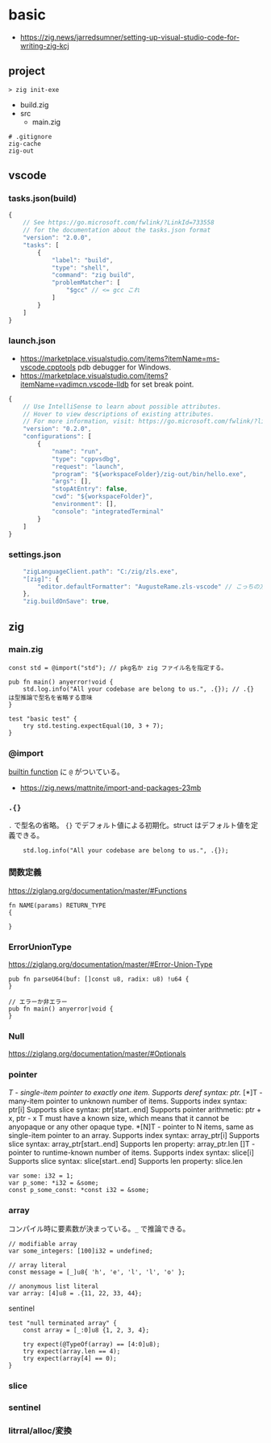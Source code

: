 # basic

* https://zig.news/jarredsumner/setting-up-visual-studio-code-for-writing-zig-kcj

## project

```
> zig init-exe
```

* build.zig
* src
   * main.zig

```
# .gitignore
zig-cache
zig-out
```

## vscode

### tasks.json(build)

```js
{
    // See https://go.microsoft.com/fwlink/?LinkId=733558
    // for the documentation about the tasks.json format
    "version": "2.0.0",
    "tasks": [
        {
            "label": "build",
            "type": "shell",
            "command": "zig build",
            "problemMatcher": [
                "$gcc" // <= gcc これ
            ]
        }
    ]
}
```

### launch.json

* https://marketplace.visualstudio.com/items?itemName=ms-vscode.cpptools pdb debugger for Windows.
* https://marketplace.visualstudio.com/items?itemName=vadimcn.vscode-lldb for set break point.

```js
{
    // Use IntelliSense to learn about possible attributes.
    // Hover to view descriptions of existing attributes.
    // For more information, visit: https://go.microsoft.com/fwlink/?linkid=830387
    "version": "0.2.0",
    "configurations": [
        {
            "name": "run",
            "type": "cppvsdbg",
            "request": "launch",
            "program": "${workspaceFolder}/zig-out/bin/hello.exe",
            "args": [],
            "stopAtEntry": false,
            "cwd": "${workspaceFolder}",
            "environment": [],
            "console": "integratedTerminal"
        }
    ]
}
```

### settings.json

```js
    "zigLanguageClient.path": "C:/zig/zls.exe",
    "[zig]": {
        "editor.defaultFormatter": "AugusteRame.zls-vscode" // こっちの方が Windows でパスの問題が出ない
    },
    "zig.buildOnSave": true,
```

## zig
### main.zig

```zig
const std = @import("std"); // pkg名か zig ファイル名を指定する。

pub fn main() anyerror!void {
    std.log.info("All your codebase are belong to us.", .{}); // .{} は型推論で型名を省略する意味
}

test "basic test" {
    try std.testing.expectEqual(10, 3 + 7);
}
```

### @import

[builtin function](https://ziglang.org/documentation/0.9.0/#Builtin-Functions) に `@` がついている。

* https://zig.news/mattnite/import-and-packages-23mb


### `.{}`

`.` で型名の省略。
`{}` でデフォルト値による初期化。struct はデフォルト値を定義できる。

```zig
    std.log.info("All your codebase are belong to us.", .{});
```

### 関数定義

https://ziglang.org/documentation/master/#Functions


```zig
fn NAME(params) RETURN_TYPE
{

}
```

### ErrorUnionType

https://ziglang.org/documentation/master/#Error-Union-Type


```zig
pub fn parseU64(buf: []const u8, radix: u8) !u64 {
}
```

```zig
// エラーか非エラー
pub fn main() anyerror|void {
}
```

### Null

https://ziglang.org/documentation/master/#Optionals

### pointer

*T - single-item pointer to exactly one item.
Supports deref syntax: ptr.*
[*]T - many-item pointer to unknown number of items.
Supports index syntax: ptr[i]
Supports slice syntax: ptr[start..end]
Supports pointer arithmetic: ptr + x, ptr - x
T must have a known size, which means that it cannot be anyopaque or any other opaque type.
*[N]T - pointer to N items, same as single-item pointer to an array.
Supports index syntax: array_ptr[i]
Supports slice syntax: array_ptr[start..end]
Supports len property: array_ptr.len
[]T - pointer to runtime-known number of items.
Supports index syntax: slice[i]
Supports slice syntax: slice[start..end]
Supports len property: slice.len
```zig
var some: i32 = 1;
var p_some: *i32 = &some;
const p_some_const: *const i32 = &some;
```

### array

コンパイル時に要素数が決まっている。`_` で推論できる。

```
// modifiable array
var some_integers: [100]i32 = undefined;

// array literal
const message = [_]u8{ 'h', 'e', 'l', 'l', 'o' };

// anonymous list literal
var array: [4]u8 = .{11, 22, 33, 44};
```

sentinel

```
test "null terminated array" {
    const array = [_:0]u8 {1, 2, 3, 4};

    try expect(@TypeOf(array) == [4:0]u8);
    try expect(array.len == 4);
    try expect(array[4] == 0);
}
```

### slice


### sentinel

### litrral/alloc/変換
